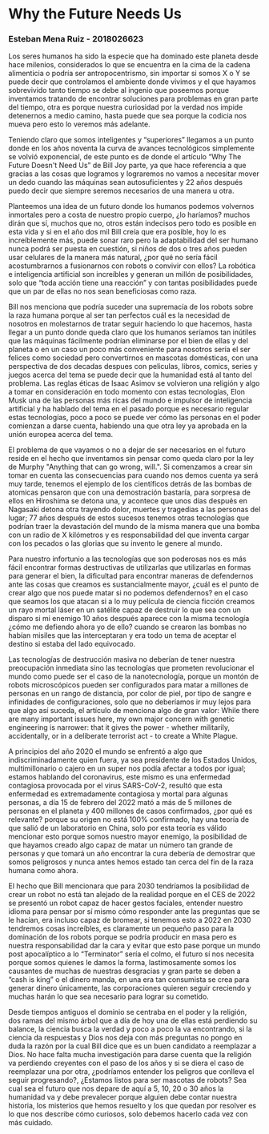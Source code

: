 # Why the Future Needs Us
### Esteban Mena Ruiz - 2018026623

Los seres humanos ha sido la especie que ha dominado este planeta desde hace milenios, considerados lo que se encuentra en la cima de la cadena alimenticia o podría ser antropocentrismo, sin importar si somos X o Y se puede decir que controlamos el ambiente donde vivimos y el que hayamos sobrevivido tanto tiempo se debe al ingenio que poseemos porque inventamos tratando de encontrar soluciones para problemas en gran parte del tiempo, otra es porque nuestra curiosidad por la verdad nos impide detenernos a medio camino, hasta puede que sea porque la codicia nos mueva pero esto lo veremos más adelante. 

Teniendo claro que somos inteligentes y “superiores” llegamos a un punto donde en los años noventa la curva de avances tecnológicos simplemente se volvió exponencial, de este punto es de donde el artículo “Why The Future Doesn't Need Us” de Bill Joy parte, ya que hace referencia a que gracias a las cosas que logramos y lograremos no vamos a necesitar mover un dedo cuando las máquinas sean autosuficientes y 22 años después puedo decir que siempre seremos necesarios de una manera u otra.

Planteemos una idea de un futuro donde los humanos podemos volvernos inmortales pero a costa de nuestro propio cuerpo, ¿lo haríamos? muchos dirán que sí, muchos que no, otros están indecisos pero todo es posible en esta vida y si en el año dos mil Bill creía que era posible, hoy lo es increíblemente más, puede sonar raro pero la adaptabilidad del ser humano nunca podrá ser puesta en cuestión, si niños de dos o tres años pueden usar celulares de la manera más natural, ¿por qué no sería fácil acostumbrarnos a fusionarnos con robots o convivir con ellos? La robótica e inteligencia artificial son increíbles y generan un millón de posibilidades, solo que “toda acción tiene una reacción” y con tantas posibilidades puede que un par de ellas no nos sean beneficiosas como raza.

Bill nos menciona que podría suceder una supremacía de los robots sobre la raza humana porque al ser tan perfectos cuál es la necesidad de nosotros en molestarnos de tratar seguir haciendo lo que hacemos, hasta llegar a un punto donde queda claro que los humanos seríamos tan inútiles que las máquinas fácilmente podrían eliminarse por el bien de ellas y del planeta o en un caso un poco más conveniente para nosotros sería el ser felices como sociedad pero convertirnos en mascotas domésticas, con una perspectiva de dos decadas despues con peliculas, libros, comics, series y juegos acerca del tema se puede decir que la humanidad está al tanto del problema. Las reglas éticas de Isaac Asimov se volvieron una religión y algo a tomar en consideración en todo momento con estas tecnologías, Elon Musk una de las personas más ricas del mundo e impulsor de inteligencia artificial y ha hablado del tema en el pasado porque es necesario regular estas tecnologías, poco a poco se puede ver cómo las personas en el poder comienzan a darse cuenta, habiendo una que otra ley ya aprobada en la unión europea acerca del tema.

El problema de que vayamos o no a dejar de ser necesarios en el futuro reside en el hecho que inventamos sin pensar como queda claro por la ley de Murphy "Anything that can go wrong, will.". Si comenzamos a crear sin tomar en cuenta las consecuencias para cuando nos demos cuenta ya será muy tarde, tenemos el ejemplo de los científicos detrás de las bombas de atomicas pensaron que con una demostración bastaría, para sorpresa de ellos en Hiroshima se detona una, y acontece que unos días después en Nagasaki detona otra trayendo dolor, muertes y tragedias a las personas del lugar; 77 años después de estos sucesos tenemos otras tecnologías que podrían traer la devastación del mundo de la misma manera que una bomba con un radio de X kilómetros y es responsabilidad del que inventa cargar con los pecados o las glorias que su invento le genere al mundo.

Para nuestro infortunio a las tecnologías que son poderosas nos es más fácil encontrar formas destructivas de utilizarlas que utilizarlas en formas para generar el bien, la dificultad para encontrar maneras de defendernos ante las cosas que creamos es sustancialmente mayor, ¿cuál es el punto de crear algo que nos puede matar si no podemos defendernos? en el caso que seamos los que atacan si a lo muy película de ciencia ficción creamos un rayo mortal láser en un satélite capaz de destruir lo que sea con un disparo si mi enemigo 10 años después aparece con la misma tecnología ¿cómo me defiendo ahora yo de ello? cuando se crearon las bombas no habían misiles que las interceptaran y era todo un tema de aceptar el destino si estaba del lado equivocado. 

Las tecnologías de destrucción masiva no deberían de tener nuestra preocupación inmediata sino las tecnologías que prometen revolucionar el mundo como puede ser el caso de la nanotecnología, porque un montón de robots microscópicos pueden ser configurados para matar a millones de personas en un rango de distancia, por color de piel, por tipo de sangre e infinidades de configuraciones, solo que no deberíamos ir muy lejos para que algo así suceda, el artículo de menciona algo de gran valor:
    While there are many important issues here, my own major concern with genetic 
    engineering is narrower: that it gives the power - whether militarily, accidentally, or in 
    a deliberate terrorist act - to create a White Plague.

A principios del año 2020 el mundo se enfrentó a algo que indiscriminadamente quien fuera, ya sea presidente de los Estados Unidos, multimillonario o cajero en un super nos podía afectar a todos por igual; estamos hablando del coronavirus, este mismo es una enfermedad contagiosa provocada por el virus SARS-CoV-2, resultó que esta enfermedad es extremadamente contagiosa y mortal para algunas personas, a día 15 de febrero del 2022 mató a más de 5 millones de personas en el planeta y 400 millones de casos confirmados, ¿por qué es relevante? porque su origen no está 100% confirmado, hay una teoría de que salió de un laboratorio en China, solo por esta teoría es válido mencionar esto porque somos nuestro mayor enemigo, la posibilidad de que hayamos creado algo capaz de matar un número tan grande de personas y que tomará un año encontrar la cura debería de demostrar que somos peligrosos y nunca antes hemos estado tan cerca del fin de la raza humana como ahora.

El hecho que Bill mencionara que para 2030 tendríamos la posibilidad de crear un robot no está tan alejado de la realidad porque en el CES de 2022 se presentó un robot capaz de hacer gestos faciales, entender nuestro idioma para pensar por sí mismo cómo responder ante las preguntas que se le hacían, era incluso capaz de bromear, si tenemos esto a 2022 en 2030 tendremos cosas increíbles, es claramente un pequeño paso para la dominación de los robots porque se podría producir en masa pero es nuestra responsabilidad dar la cara y evitar que esto pase porque un mundo post apocalíptico a lo “Terminator” sería el colmo, el futuro sí nos necesita porque somos quienes le damos la forma, lastimosamente somos los causantes de muchas de nuestras desgracias y gran parte se deben a “cash is king” o el dinero manda, en una era tan consumista se crea para generar dinero únicamente, las corporaciones quieren seguir creciendo y muchas harán lo que sea necesario para lograr su cometido.

Desde tiempos antiguos el dominio se centraba en el poder y la religión, dos ramas del mismo árbol que a día de hoy una de ellas está perdiendo su balance, la ciencia busca la verdad y poco a poco la va encontrando, si la ciencia da respuestas y Dios nos deja con más preguntas no pongo en duda la razón por la cual Bill dice que es un buen candidato a reemplazar a Dios. No hace falta mucha investigación para darse cuenta que la religión va perdiendo creyentes con el paso de los años y si se diera el caso de reemplazar una por otra, ¿podríamos entender los peligros que conlleva el seguir progresando?, ¿Estamos listos para ser mascotas de robots? Sea cual sea el futuro que nos depare de aquí a 5, 10, 20 o 30 años la humanidad va y debe prevalecer porque alguien debe contar nuestra historia, los misterios que hemos resuelto y los que quedan por resolver es lo que nos describe cómo curiosos, solo debemos hacerlo cada vez con más cuidado.